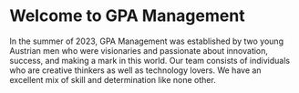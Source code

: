 # Welcome to GPA Management



In the summer of 2023, GPA Management was established by two young Austrian men who were visionaries and passionate about innovation, success, and making a mark in this world. Our team consists of individuals who are creative thinkers as well as technology lovers. We have an excellent mix of skill and determination like none other.

